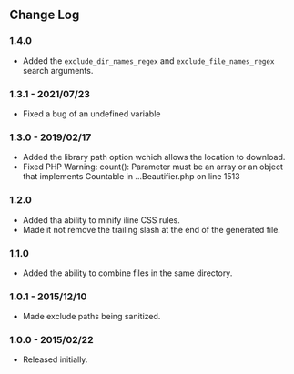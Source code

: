 ## Change Log

### 1.4.0
- Added the `exclude_dir_names_regex` and `exclude_file_names_regex` search arguments.

### 1.3.1 - 2021/07/23
- Fixed a bug of an undefined variable 

### 1.3.0 - 2019/02/17
- Added the library path option wchich allows the location to download.
- Fixed PHP Warning:  count(): Parameter must be an array or an object that implements Countable in ...Beautifier.php on line 1513

### 1.2.0
- Added tha ability to minify iline CSS rules.
- Made it not remove the trailing slash at the end of the generated file.

### 
### 1.1.0
- Added the ability to combine files in the same directory.

### 1.0.1 - 2015/12/10
- Made exclude paths being sanitized.
 
### 1.0.0 - 2015/02/22
- Released initially.
